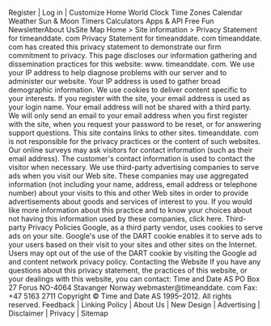 Register | Log in | Customize Home World Clock Time Zones Calendar Weather Sun & Moon Timers Calculators Apps & API Free Fun NewsletterAbout UsSite Map Home > Site information > Privacy Statement for timeanddate. com Privacy Statement for timeanddate. com timeanddate. com has created this privacy statement to demonstrate our firm commitment to privacy. This page discloses our information gathering and dissemination practices for this website: www. timeanddate. com. We use your IP address to help diagnose problems with our server and to administer our website. Your IP address is used to gather broad demographic information. We use cookies to deliver content specific to your interests. If you register with the site, your email address is used as your login name. Your email address will not be shared with a third party. We will only send an email to your email address when you first register with the site, when you request your password to be reset, or for answering support questions. This site contains links to other sites. timeanddate. com is not responsible for the privacy practices or the content of such websites. Our online surveys may ask visitors for contact information (such as their email address). The customer's contact information is used to contact the visitor when necessary. We use third-party advertising companies to serve ads when you visit our Web site. These companies may use aggregated information (not including your name, address, email address or telephone number) about your visits to this and other Web sites in order to provide advertisements about goods and services of interest to you. If you would like more information about this practice and to know your choices about not having this information used by these companies, click here. Third-party Privacy Policies Google, as a third party vendor, uses cookies to serve ads on your site. Google's use of the DART cookie enables it to serve ads to your users based on their visit to your sites and other sites on the Internet. Users may opt out of the use of the DART cookie by visiting the Google ad and content network privacy policy. Contacting the Website If you have any questions about this privacy statement, the practices of this website, or your dealings with this website, you can contact: Time and Date AS PO Box 27 Forus NO-4064 Stavanger Norway webmaster@timeanddate. com Fax: +47 5163 2711 Copyright © Time and Date AS 1995–2012. All rights reserved. Feedback | Linking Policy | About Us | New Design | Advertising | Disclaimer | Privacy | Sitemap